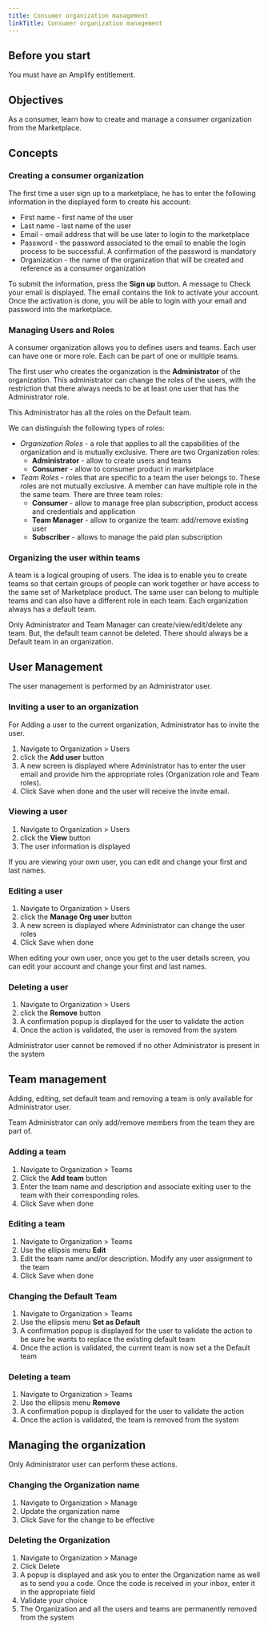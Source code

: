 ```yaml
---
title: Consumer organization management
linkTitle: Consumer organization management
---
```


## Before you start

You must have an Amplify entitlement.

## Objectives

As a consumer, learn how to create and manage a consumer organization from the Marketplace.

## Concepts

### Creating a consumer organization

The first time a user sign up to a marketplace, he has to enter the following information in the displayed form to create his account:

* First name - first name of the user
* Last name - last name of the user
* Email - email address that will be use later to login to the marketplace
* Password - the password associated to the email to enable the login process to be successful. A confirmation of the password is mandatory
* Organization - the name of the organization that will be created and reference as a consumer organization

To submit the information, press the **Sign up** button. A message to Check your email is displayed. The email contains the link to activate your account. Once the activation is done, you will be able to login with your email and password into the marketplace.

### Managing Users and Roles

A consumer organization allows you to defines users and teams. Each user can have one or more role. Each can be part of one or multiple teams.

The first user who creates the organization is the **Administrator** of the organization. This administrator can change the roles of the users, with the restriction that there always needs to be at least one user that has the Administrator role.

This Administrator has all the roles on the Default team.

We can distinguish the following types of roles:

* *Organization Roles* - a role that applies to all the capabilities of the organization and is mutually exclusive. There are two Organization roles:
    * **Administrator** - allow to create users and teams
    * **Consumer** - allow to consumer product in marketplace
* *Team Roles* - roles that are specific to a team the user belongs to. These roles are not mutually exclusive. A member can have multiple role in the the same team.  There are three team roles:
    * **Consumer** - allow to manage free plan subscription, product access and credentials and application
    * **Team Manager** - allow to organize the team: add/remove existing user
    * **Subscriber** - allows to manage the paid plan subscription

### Organizing the user within teams

A team is a logical grouping of users. The idea is to enable you to create teams so that certain groups of people can work together or have access to the same set of Marketplace product. The same user can belong to multiple teams and can also have a different role in each team. Each organization always has a default team.

Only Administrator and Team Manager can create/view/edit/delete any team. But, the default team cannot be deleted. There should always be a Default team in an organization.

## User Management

The user management is performed by an Administrator user.

### Inviting a user to an organization

For Adding a user to the current organization, Administrator has to invite the user.

1. Navigate to Organization > Users
2. click the **Add user** button
3. A new screen is displayed where Administrator has to enter the user email and provide him the appropriate roles (Organization role and Team roles).
4. Click Save when done and the user will receive the invite email.

### Viewing a user

1. Navigate to Organization > Users
2. click the **View** button
3. The user information is displayed

If you are viewing your own user, you can edit and change your first and last names.

### Editing a user

1. Navigate to Organization > Users
2. click the **Manage Org user** button
3. A new screen is displayed where Administrator can change the user roles
4. Click Save when done

When editing your own user, once you get to the user details screen, you can edit your account and change your first and last names.

### Deleting a user

1. Navigate to Organization > Users
2. click the **Remove** button
3. A confirmation popup is displayed for the user to validate the action
4. Once the action is validated, the user is removed from the system

Administrator user cannot be removed if no other Administrator is present in the system

## Team management

Adding, editing, set default team and removing a team is only available for Administrator user.

Team Administrator can only add/remove members from the team they are part of.

### Adding a team

1. Navigate to Organization > Teams
2. Click the **Add team** button
3. Enter the team name and description and associate exiting user to the team with their corresponding roles.
4. Click Save when done

### Editing a team

1. Navigate to Organization > Teams
2. Use the ellipsis menu **Edit**
3. Edit the team name and/or description. Modify any user assignment to the team
4. Click Save when done

### Changing the Default Team

1. Navigate to Organization > Teams
2. Use the ellipsis menu **Set as Default**
3. A confirmation popup is displayed for the user to validate the action to be sure he wants to replace the existing default team
4. Once the action is validated, the current team is now set a the Default team

### Deleting a team

1. Navigate to Organization > Teams
2. Use the ellipsis menu **Remove**
3. A confirmation popup is displayed for the user to validate the action
4. Once the action is validated, the team is removed from the system

## Managing the organization

Only Administrator user can perform these actions.

### Changing the Organization name

1. Navigate to Organization > Manage
2. Update the organization name
3. Click Save for the change to be effective

### Deleting the Organization

1. Navigate to Organization > Manage
2. Click Delete
3. A popup is displayed and ask you to enter the Organization name as well as to send you a code. Once the code is received in your inbox, enter it in the appropriate field
4. Validate your choice
5. The Organization and all the users and teams are permanently removed from the system
